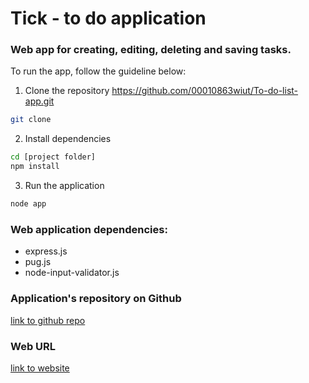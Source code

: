 # Tick - to do application

### Web app for creating, editing, deleting and saving tasks.

To run the app, follow the guideline below:

1. Clone the repository https://github.com/00010863wiut/To-do-list-app.git

```bash
git clone 
```
2. Install dependencies

```bash
cd [project folder]
npm install
```
3. Run the application

```bash
node app
```
### Web application dependencies:

- express.js
- pug.js
- node-input-validator.js

### Application's repository on Github

[link to github repo](https://github.com/00010863wiut/To-do-list-app.git)

### Web URL

[link to website](https://ticktodoapp10863.glitch.me/)
